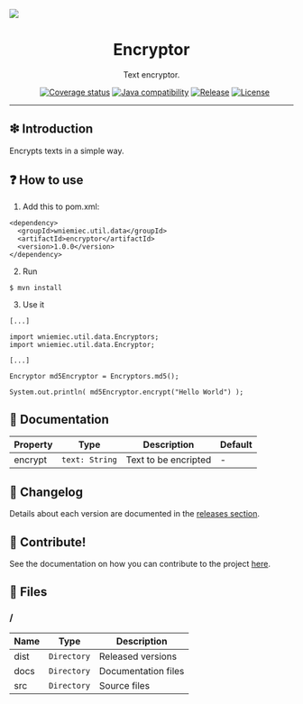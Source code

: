 ![](https://github.com/wniemiec-util-data/encryptor/blob/master/docs/img/logo/logo.jpg)

<h1 align='center'>Encryptor</h1>
<p align='center'>Text encryptor.</p>
<p align="center">
	<a href="https://github.com/wniemiec-util-data/encryptor/actions/workflows/windows.yml"><img src="https://github.com/wniemiec-util-data/encryptor/actions/workflows/windows.yml/badge.svg" alt=""></a>
	<a href="https://github.com/wniemiec-util-data/encryptor/actions/workflows/macos.yml"><img src="https://github.com/wniemiec-util-data/encryptor/actions/workflows/macos.yml/badge.svg" alt=""></a>
	<a href="https://github.com/wniemiec-util-data/encryptor/actions/workflows/ubuntu.yml"><img src="https://github.com/wniemiec-util-data/encryptor/actions/workflows/ubuntu.yml/badge.svg" alt=""></a>
	<a href="https://codecov.io/gh/wniemiec-util-data/encryptor"><img src="https://codecov.io/gh/wniemiec-util-data/encryptor/branch/master/graph/badge.svg?token=R2SFS4SP86" alt="Coverage status"></a>
	<a href="http://java.oracle.com"><img src="https://img.shields.io/badge/java-12+-D0008F.svg" alt="Java compatibility"></a>
	<a href="https://github.com/wniemiec-util-data/encryptor/releases"><img src="https://img.shields.io/github/v/release/wniemiec-util-data/encryptor" alt="Release"></a>
	<a href="https://github.com/wniemiec-util-data/encryptor/blob/master/LICENSE"><img src="https://img.shields.io/github/license/wniemiec-util-data/encryptor" alt="License"></a>
</p>
<hr />

## ❇ Introduction
Encrypts texts in a simple way.

## ❓ How to use
1. Add this to pom.xml:
```
<dependency>
  <groupId>wniemiec.util.data</groupId>
  <artifactId>encryptor</artifactId>
  <version>1.0.0</version>
</dependency>
```

2. Run
```
$ mvn install
```

3. Use it
```
[...]

import wniemiec.util.data.Encryptors;
import wniemiec.util.data.Encryptor;

[...]

Encryptor md5Encryptor = Encryptors.md5();

System.out.println( md5Encryptor.encrypt("Hello World") );
```

## 📖 Documentation
|        Property        |Type|Description|Default|
|----------------|-------------------------------|-----------------------------|--------|
|encrypt |`text: String`|Text to be encripted| - |

## 🚩 Changelog
Details about each version are documented in the [releases section](https://github.com/williamniemiec/wniemiec-util-data/encryptor/releases).

## 🤝 Contribute!
See the documentation on how you can contribute to the project [here](https://github.com/wniemiec-util-data/encryptor/blob/master/CONTRIBUTING.md).

## 📁 Files

### /
|        Name        |Type|Description|
|----------------|-------------------------------|-----------------------------|
|dist |`Directory`|Released versions|
|docs |`Directory`|Documentation files|
|src     |`Directory`| Source files|
